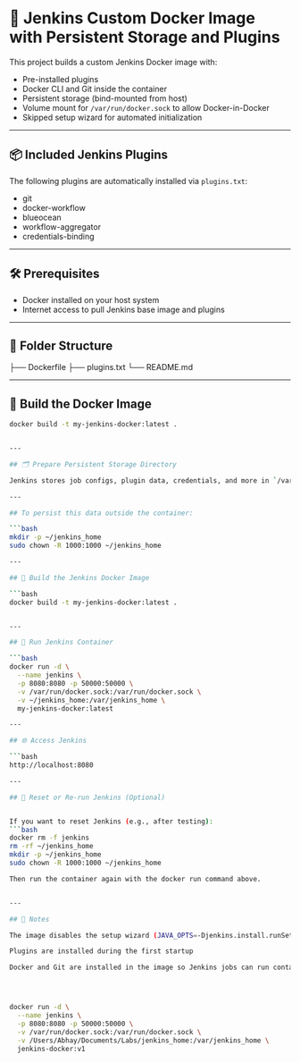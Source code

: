 # 🧰 Jenkins Custom Docker Image with Persistent Storage and Plugins

This project builds a custom Jenkins Docker image with:

- Pre-installed plugins
- Docker CLI and Git inside the container
- Persistent storage (bind-mounted from host)
- Volume mount for `/var/run/docker.sock` to allow Docker-in-Docker
- Skipped setup wizard for automated initialization

---

## 📦 Included Jenkins Plugins

The following plugins are automatically installed via `plugins.txt`:

- git
- docker-workflow
- blueocean
- workflow-aggregator
- credentials-binding

---

## 🛠️ Prerequisites

- Docker installed on your host system
- Internet access to pull Jenkins base image and plugins

---

## 📁 Folder Structure
├── Dockerfile
├── plugins.txt
└── README.md


---

## 🐳 Build the Docker Image

```bash
docker build -t my-jenkins-docker:latest .


---

## 🗂️ Prepare Persistent Storage Directory

Jenkins stores job configs, plugin data, credentials, and more in `/var/jenkins_home`.

---

## To persist this data outside the container:

```bash
mkdir -p ~/jenkins_home
sudo chown -R 1000:1000 ~/jenkins_home

---

## 🐳 Build the Jenkins Docker Image

```bash
docker build -t my-jenkins-docker:latest .


---

## 🚀 Run Jenkins Container

```bash
docker run -d \
  --name jenkins \
  -p 8080:8080 -p 50000:50000 \
  -v /var/run/docker.sock:/var/run/docker.sock \
  -v ~/jenkins_home:/var/jenkins_home \
  my-jenkins-docker:latest

---

## 🌐 Access Jenkins

```bash
http://localhost:8080

---

## 🧼 Reset or Re-run Jenkins (Optional)


If you want to reset Jenkins (e.g., after testing):
```bash
docker rm -f jenkins
rm -rf ~/jenkins_home
mkdir -p ~/jenkins_home
sudo chown -R 1000:1000 ~/jenkins_home

Then run the container again with the docker run command above.


---

## 📌 Notes

The image disables the setup wizard (JAVA_OPTS=-Djenkins.install.runSetupWizard=false)

Plugins are installed during the first startup

Docker and Git are installed in the image so Jenkins jobs can run containerized builds




docker run -d \
  --name jenkins \
  -p 8080:8080 -p 50000:50000 \
  -v /var/run/docker.sock:/var/run/docker.sock \
  -v /Users/Abhay/Documents/Labs/jenkins_home:/var/jenkins_home \
  jenkins-docker:v1


